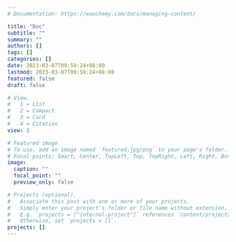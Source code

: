 ```yaml
---
# Documentation: https://wowchemy.com/docs/managing-content/

title: "Doc"
subtitle: ""
summary: ""
authors: []
tags: []
categories: []
date: 2023-03-07T09:59:24+08:00
lastmod: 2023-03-07T09:59:24+08:00
featured: false
draft: false

# View.
#   1 = List
#   2 = Compact
#   3 = Card
#   4 = Citation
view: 3

# Featured image
# To use, add an image named `featured.jpg/png` to your page's folder.
# Focal points: Smart, Center, TopLeft, Top, TopRight, Left, Right, BottomLeft, Bottom, BottomRight.
image:
  caption: ""
  focal_point: ""
  preview_only: false

# Projects (optional).
#   Associate this post with one or more of your projects.
#   Simply enter your project's folder or file name without extension.
#   E.g. `projects = ["internal-project"]` references `content/project/deep-learning/index.md`.
#   Otherwise, set `projects = []`.
projects: []
---
```


